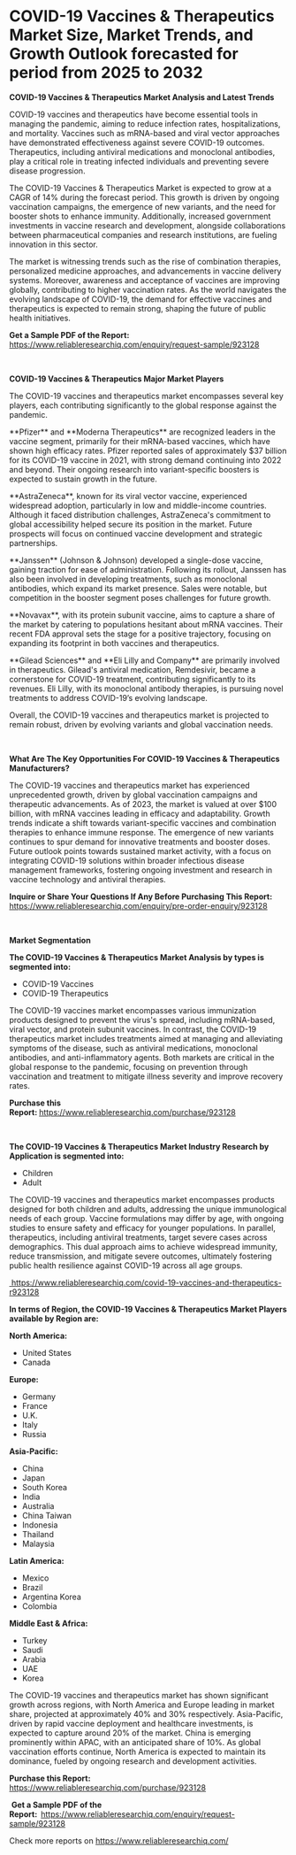 <p><h1>COVID-19 Vaccines & Therapeutics Market Size, Market Trends, and Growth Outlook forecasted for period from 2025 to 2032</h1></p><p><strong>COVID-19 Vaccines & Therapeutics Market Analysis and Latest Trends</strong></p>
<p><p>COVID-19 vaccines and therapeutics have become essential tools in managing the pandemic, aiming to reduce infection rates, hospitalizations, and mortality. Vaccines such as mRNA-based and viral vector approaches have demonstrated effectiveness against severe COVID-19 outcomes. Therapeutics, including antiviral medications and monoclonal antibodies, play a critical role in treating infected individuals and preventing severe disease progression.</p><p>The COVID-19 Vaccines & Therapeutics Market is expected to grow at a CAGR of 14% during the forecast period. This growth is driven by ongoing vaccination campaigns, the emergence of new variants, and the need for booster shots to enhance immunity. Additionally, increased government investments in vaccine research and development, alongside collaborations between pharmaceutical companies and research institutions, are fueling innovation in this sector.</p><p>The market is witnessing trends such as the rise of combination therapies, personalized medicine approaches, and advancements in vaccine delivery systems. Moreover, awareness and acceptance of vaccines are improving globally, contributing to higher vaccination rates. As the world navigates the evolving landscape of COVID-19, the demand for effective vaccines and therapeutics is expected to remain strong, shaping the future of public health initiatives.</p></p>
<p><strong>Get a Sample PDF of the Report:&nbsp;</strong> <a href="https://www.reliableresearchiq.com/enquiry/request-sample/923128?utm_campaign=3074&utm_medium=2&utm_source=Github&utm_content=ia&utm_term=05032025&utm_id=covid-19-vaccines-therapeutics">https://www.reliableresearchiq.com/enquiry/request-sample/923128</a></p>
<p>&nbsp;</p>
<p><strong>COVID-19 Vaccines & Therapeutics Major Market Players</strong></p>
<p><p>The COVID-19 vaccines and therapeutics market encompasses several key players, each contributing significantly to the global response against the pandemic. </p><p>**Pfizer** and **Moderna Therapeutics** are recognized leaders in the vaccine segment, primarily for their mRNA-based vaccines, which have shown high efficacy rates. Pfizer reported sales of approximately $37 billion for its COVID-19 vaccine in 2021, with strong demand continuing into 2022 and beyond. Their ongoing research into variant-specific boosters is expected to sustain growth in the future.</p><p>**AstraZeneca**, known for its viral vector vaccine, experienced widespread adoption, particularly in low and middle-income countries. Although it faced distribution challenges, AstraZeneca's commitment to global accessibility helped secure its position in the market. Future prospects will focus on continued vaccine development and strategic partnerships.</p><p>**Janssen** (Johnson & Johnson) developed a single-dose vaccine, gaining traction for ease of administration. Following its rollout, Janssen has also been involved in developing treatments, such as monoclonal antibodies, which expand its market presence. Sales were notable, but competition in the booster segment poses challenges for future growth.</p><p>**Novavax**, with its protein subunit vaccine, aims to capture a share of the market by catering to populations hesitant about mRNA vaccines. Their recent FDA approval sets the stage for a positive trajectory, focusing on expanding its footprint in both vaccines and therapeutics.</p><p>**Gilead Sciences** and **Eli Lilly and Company** are primarily involved in therapeutics. Gilead's antiviral medication, Remdesivir, became a cornerstone for COVID-19 treatment, contributing significantly to its revenues. Eli Lilly, with its monoclonal antibody therapies, is pursuing novel treatments to address COVID-19’s evolving landscape.</p><p>Overall, the COVID-19 vaccines and therapeutics market is projected to remain robust, driven by evolving variants and global vaccination needs.</p></p>
<p>&nbsp;</p>
<p><strong>What Are The Key Opportunities For COVID-19 Vaccines & Therapeutics Manufacturers?</strong></p>
<p><p>The COVID-19 vaccines and therapeutics market has experienced unprecedented growth, driven by global vaccination campaigns and therapeutic advancements. As of 2023, the market is valued at over $100 billion, with mRNA vaccines leading in efficacy and adaptability. Growth trends indicate a shift towards variant-specific vaccines and combination therapies to enhance immune response. The emergence of new variants continues to spur demand for innovative treatments and booster doses. Future outlook points towards sustained market activity, with a focus on integrating COVID-19 solutions within broader infectious disease management frameworks, fostering ongoing investment and research in vaccine technology and antiviral therapies.</p></p>
<p><strong>Inquire or Share Your Questions If Any Before Purchasing This Report:</strong> <a href="https://www.reliableresearchiq.com/enquiry/pre-order-enquiry/923128?utm_campaign=3074&utm_medium=2&utm_source=Github&utm_content=ia&utm_term=05032025&utm_id=covid-19-vaccines-therapeutics">https://www.reliableresearchiq.com/enquiry/pre-order-enquiry/923128</a></p>
<p>&nbsp;</p>
<p><strong>Market Segmentation</strong></p>
<p><strong>The COVID-19 Vaccines & Therapeutics Market Analysis by types is segmented into:</strong></p>
<p><ul><li>COVID-19 Vaccines</li><li>COVID-19 Therapeutics</li></ul></p>
<p><p>The COVID-19 vaccines market encompasses various immunization products designed to prevent the virus's spread, including mRNA-based, viral vector, and protein subunit vaccines. In contrast, the COVID-19 therapeutics market includes treatments aimed at managing and alleviating symptoms of the disease, such as antiviral medications, monoclonal antibodies, and anti-inflammatory agents. Both markets are critical in the global response to the pandemic, focusing on prevention through vaccination and treatment to mitigate illness severity and improve recovery rates.</p></p>
<p><strong>Purchase this Report:&nbsp;</strong><a href="https://www.reliableresearchiq.com/purchase/923128?utm_campaign=3074&utm_medium=2&utm_source=Github&utm_content=ia&utm_term=05032025&utm_id=covid-19-vaccines-therapeutics">https://www.reliableresearchiq.com/purchase/923128</a></p>
<p>&nbsp;</p>
<p><strong>The COVID-19 Vaccines & Therapeutics Market Industry Research by Application is segmented into:</strong></p>
<p><ul><li>Children</li><li>Adult</li></ul></p>
<p><p>The COVID-19 vaccines and therapeutics market encompasses products designed for both children and adults, addressing the unique immunological needs of each group. Vaccine formulations may differ by age, with ongoing studies to ensure safety and efficacy for younger populations. In parallel, therapeutics, including antiviral treatments, target severe cases across demographics. This dual approach aims to achieve widespread immunity, reduce transmission, and mitigate severe outcomes, ultimately fostering public health resilience against COVID-19 across all age groups.</p></p>
<p><a href="https://www.reliableresearchiq.com/covid-19-vaccines-and-therapeutics-r923128?utm_campaign=3074&utm_medium=2&utm_source=Github&utm_content=ia&utm_term=05032025&utm_id=covid-19-vaccines-therapeutics">&nbsp;https://www.reliableresearchiq.com/covid-19-vaccines-and-therapeutics-r923128</a></p>
<p><strong>In terms of Region, the COVID-19 Vaccines & Therapeutics Market Players available by Region are:</strong></p>
<p>
    <p> <strong> North America: </strong>
        <ul>
            <li>United States</li>
            <li>Canada</li>
        </ul>
        </p> 
    <p> <strong> Europe: </strong>
        <ul>
            <li>Germany</li>
            <li>France</li>
            <li>U.K.</li>
            <li>Italy</li>
            <li>Russia</li>
        </ul>
        </p> 
    <p> <strong> Asia-Pacific: </strong>
        <ul>
            <li>China</li>
            <li>Japan</li>
            <li>South Korea</li>
            <li>India</li>
            <li>Australia</li>
            <li>China Taiwan</li>
            <li>Indonesia</li>
            <li>Thailand</li>
            <li>Malaysia</li>
        </ul>
        </p> 
    <p> <strong> Latin America: </strong>
        <ul>
            <li>Mexico</li>
            <li>Brazil</li>
            <li>Argentina Korea</li>
            <li>Colombia</li>
        </ul>
        </p> 
    <p> <strong> Middle East & Africa: </strong>
        <ul>
            <li>Turkey</li>
            <li>Saudi</li>
            <li>Arabia</li>
            <li>UAE</li>
            <li>Korea</li>
        </ul>
    </p>
    </p>
<p><p>The COVID-19 vaccines and therapeutics market has shown significant growth across regions, with North America and Europe leading in market share, projected at approximately 40% and 30% respectively. Asia-Pacific, driven by rapid vaccine deployment and healthcare investments, is expected to capture around 20% of the market. China is emerging prominently within APAC, with an anticipated share of 10%. As global vaccination efforts continue, North America is expected to maintain its dominance, fueled by ongoing research and development activities.</p></p>
<p><strong>Purchase this Report: </strong><a href="https://www.reliableresearchiq.com/purchase/923128?utm_campaign=3074&utm_medium=2&utm_source=Github&utm_content=ia&utm_term=05032025&utm_id=covid-19-vaccines-therapeutics">https://www.reliableresearchiq.com/purchase/923128</a></p>
<p>&nbsp;<strong>Get a Sample PDF of the Report:&nbsp;&nbsp;</strong><a href="https://www.reliableresearchiq.com/enquiry/request-sample/923128?utm_campaign=3074&utm_medium=2&utm_source=Github&utm_content=ia&utm_term=05032025&utm_id=covid-19-vaccines-therapeutics">https://www.reliableresearchiq.com/enquiry/request-sample/923128</a></p>
<p><strong></strong></p>
<p>Check more reports on <a href="https://www.reliableresearchiq.com/?utm_campaign=3074&utm_medium=2&utm_source=Github&utm_content=ia&utm_term=05032025&utm_id=covid-19-vaccines-therapeutics">https://www.reliableresearchiq.com/</a></p>